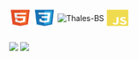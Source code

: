 <!--### Olá! Seja bem-vindo(a) ao meu portfólio!



##

<!--<div align="center">
  <a href="https://github.com/thalesbruno0">
  <img height="180em" src="https://github-readme-stats.vercel.app/api?username=thalesbruno0&show_icons=true&theme=dark&include_all_commits=true&count_private=true"/>
  <img height="180em" src="https://github-readme-stats.vercel.app/api/top-langs/?username=thalesbruno0&layout=compact&langs_count=7&theme=dark"/>
</div>-->
<div style="display: inline_block"><br>
  <img align="center" alt="Thales-HTML" height="30" width="40" src="https://raw.githubusercontent.com/devicons/devicon/master/icons/html5/html5-original.svg">
  <img align="center" alt="Thales-CSS" height="30" width="40" src="https://raw.githubusercontent.com/devicons/devicon/master/icons/css3/css3-original.svg">
  <img align="center" alt="Thales-BS" height="30" width="40" src="https://cdn.jsdelivr.net/gh/devicons/devicon@latest/icons/bootstrap/bootstrap-original.svg">
  <img align="center" alt="Thales-JS" height="30" width="40" src="https://raw.githubusercontent.com/devicons/devicon/master/icons/javascript/javascript-plain.svg">
          
</div>
 
##
  
<div>
  <a href = "mailto:thalesbruno2602@gmail.com"><img src="https://img.shields.io/badge/-Gmail-%23333?style=for-the-badge&logo=gmail&logoColor=white" target="_blank"></a>
  <a href="https://www.linkedin.com/in/thales-bruno-da-silva-2bb013200/" target="_blank"><img src="https://img.shields.io/badge/-LinkedIn-%230077B5?style=for-the-badge&logo=linkedin&logoColor=white" target="_blank"></a>  
</div>
  

